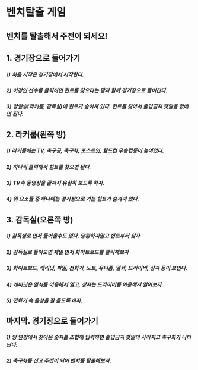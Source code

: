 벤치탈출 게임
==========================

벤치를 탈출해서 주전이 되세요!
-----------------------

## 1. 경기장으로 들어가기
##### 1) 처음 시작은 경기장에서 시작한다.
##### 2) 이강인 선수를 클릭하면 힌트를 찾으라는 말과 함께 경기장으로 들어간다.
##### 3) 양옆방(라커룸, 감독실)에 힌트가 숨어져 있다. 힌트를 찾아서 출입금지 팻말을 없애면 된다.

## 2. 라커룸(왼쪽 방)
##### 1) 라커룸에는 TV, 축구공, 축구화, 포스트잇, 월드컵 우승컵등이 놓여있다.
##### 2) 하나씩 클릭해서 힌트를 찾으면 된다.
##### 3) TV속 동영상을 끝까지 유심히 보도록 하자.
##### 4) 위 요소들 중 하나에는 경기장으로 가는 힌트가 숨겨져 있다.

## 3. 감독실(오른쪽 방)
##### 1) 감독실로 먼저 들어올수도 있다. 당황하지말고 힌트부터 찾자
##### 2) 감독실로 들어오면 제일 먼저 화이트보드를 클릭해보자
##### 3) 화이트보드, 캐비닛, 파일, 전화기, 노트, 유니폼, 열쇠, 드라이버, 상자 등이 보인다.
##### 4) 캐비닛은 열쇠를 이용해서 열고, 상자는 드라이버를 이용해서 열어보자.
##### 5) 전화기 속 음성을 잘 듣도록 하자.

## 마지막. 경기장으로 들어가기
##### 1) 양 옆방에서 찾아온 숫자를 조합해 입력하면 출입금지 팻말이 사라지고 축구화가 나타난다.
##### 2) 축구화를 신고 주전이 되어 벤치를 탈출해보자.



